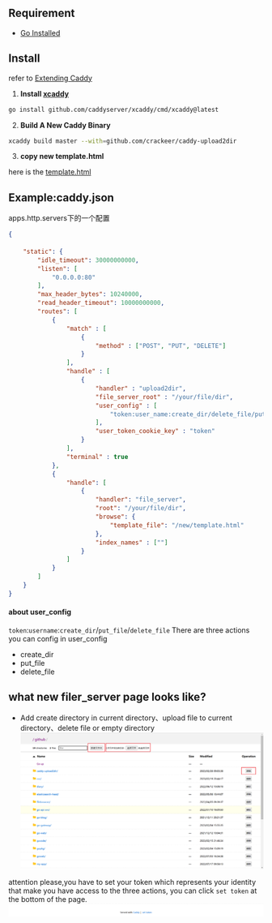 ## Requirement
- [Go Installed](https://golang.org/doc/install)

## Install
refer to [Extending Caddy](https://caddyserver.com/docs/extending-caddy)
1. **Install [xcaddy](https://github.com/caddyserver/xcaddy)**

```sh
go install github.com/caddyserver/xcaddy/cmd/xcaddy@latest
```

2. **Build A New Caddy Binary**

```sh
xcaddy build master --with=github.com/crackeer/caddy-upload2dir
```

3. **copy new template.html**

here is the [template.html](https://github.com/crackeer/caddy-upload2dir/blob/main/template.html)

## Example:caddy.json
apps.http.servers下的一个配置
```json
{

    "static": {
        "idle_timeout": 30000000000,
        "listen": [
            "0.0.0.0:80"
        ],
        "max_header_bytes": 10240000,
        "read_header_timeout": 10000000000,
        "routes": [
            {
                "match" : [
                    {
                        "method" : ["POST", "PUT", "DELETE"]
                    }
                ],
                "handle" : [
                    {
                        "handler" : "upload2dir",
                        "file_server_root" : "/your/file/dir",
                        "user_config" : [
                            "token:user_name:create_dir/delete_file/put_file"
                        ],
                        "user_token_cookie_key" : "token"
                    }
                ],
                "terminal" : true
            },
            {
                "handle": [
                    {
                        "handler": "file_server",
                        "root": "/your/file/dir",
                        "browse": {
                            "template_file": "/new/template.html"
                        },
                        "index_names" : [""]
                    }
                ]
            }
        ]
    }
}
```

#### about user_config
`token`:`username`:`create_dir`/`put_file`/`delete_file`
There are three actions you can config in user_config
- create_dir
- put_file
- delete_file

## what new filer_server page looks like?
- Add create directory in current directory、upload file to current directory、delete file or empty directory
![](images/2023-02-26-09-06-38.png)

attention please,you have to set your token which represents your identity that make you have access to the three actions, you can click `set token` at the bottom of the page.
![](images/2023-02-26-09-14-29.png)


